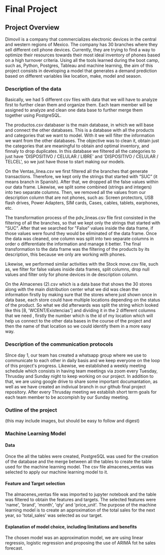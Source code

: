 

# Final Project
## Project Overview
Dimovil is a company that commercializes electronic devices in the central and western regions of Mexico. The company has 30 branches where they sell different cell phone devices. Currently, they are trying to find a way to optimize their resources towards their most ideal inventory of phones based on a high turnover criteria.
Using all the tools learned during the boot camp, such as, Python, Postgres, Tableau and machine learning, the aim of this project consists in developing a model that generates a demand prediction based on different variables like location, make, model and season.  

### Description of the data
Basically, we had 5 different csv files with data that we will have to analyze first to further clean them and organize them.
Each team member will be assigned to analyze and clean one data base to further merge them together using PostgreSQL.


The productos.csv databaser is the main database, in which we will base and connect the other databases. This is a database with all the products and categories that we want to model. With it we will filter the information we want from the other databases. The objective was to clean it, obtain just the categories that are meaningful to obtain and optimal inventory, and finnaly to drop duplicates. In this database we filtered all the categories to just have 'DISPOSITIVO / CELULAR / LIBRE' and 'DISPOSITIVO / CELULAR / TELCEL', so we just have those to start making our models. 


On the Ventas_linea.csv we first filtered all the branches that generate transactions. Therefore, we kept only the strings that started with “SUC” (it means branch in Spanish).
After that, we dropped all the false values within our data frame. Likewise, we split some combined (strings and integers) into two separate columns.
Then, we removed all the values from our description column that are not phones, such as: Screen protectors, USB flash drives, Power Adapters, SIM cards, Cases, cables, tablets, earphones, etc.

The transformation process of the pdv_lineas.csv file first consisted in the filtering of all the branches, so that we kept only the strings that started with "SUC". After that we searched for "False" values inside the data frame, if those values were found they would be eliminated of the data frame. Once the data was cleaned, one column was split into two separate columns in order o differentiate the information and manage it better. The final transformation to the data frame was the filtering of the products by its description, this because we only are working with phones. 

Likewise, we performed similar activities with the Stock move.csv file, such as, we filter for false values inside data frames, split columns, drop null values and filter only for phone devices in de description column.

On the Almacenes (2).csv which is a data base that shows the 30 stores along with the main distribution center what we did was clean the information firstly by making sure that the stores where just shown once in data base, each store could have multiple locations depending on the status of the product. So what we did afterwards was split the string which looked like this [8, 'WCENT/Existencias'] and dividing it in the 2 different columns that we need , firstly the number which is the id of my location which will help us connect to the other data bases in the course of the project and then the name of that location so we could identify them in a more easy way.

### Description of the communication protocols
SInce day 1, our team has created a whatsapp group where we use to communicate to each other in daily basis and we keep everyone on the loop of this project's progress. Likewise, we established a weekly meeting schedule which consists in having team meetings via zoom every Tuesday, Thrusday and Sunday night to keep working on our project. 
In addition to that, we are using google drive to share some important documantation, as well as we have created an indiviual branch in our github final project repository. 
After every Thrusday meeting we establish short term goals for each team member to be accompish by our Sunday meeting. 

### Outline of the project 
(this may include images, but should be easy to follow and 
digest)

### Machine Learning Model
#### Data
Once the all the tables were created, PostgreSQL was used for the creation of the database and the merge between all the tables to create the table used for the machine learning model. The csv file almacenes_ventas was selected to apply our machine learning model to it. 

#### Feature and Target selection 
The almacenes_ventas file was imported to jupyter notebook and the table was filtered to obtain the features and targets. The selected features were 'name', 'brand', 'month', 'qty' and 'price_unit'. The purpose of the machine learning model is to create an approximation of the total sales for the next year, so 'total_sales' was selected as our target.  

#### Explanation of model choice, including limitations and benefits 
The chosen model was an approximation model, we are using linear regressio, logistic regression and proposing the use of ARIMA fot he sales forecast.
